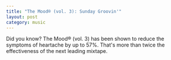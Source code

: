 ```yaml
---
title: "The Mood® (vol. 3): Sunday Groovin'"
layout: post
category: music
---
```

Did you know? The Mood® (vol. 3) has been shown to reduce the symptoms of heartache by up to 57%. That's more than twice the effectiveness of the next leading mixtape.

<iframe width="100%" height="450" scrolling="no" frameborder="no" allow="autoplay" data-src="https://w.soundcloud.com/player/?url=https%3A//api.soundcloud.com/tracks/306176233&color=%23ff5500&auto_play=false&hide_related=false&show_comments=true&show_user=true&show_reposts=false&show_teaser=true&visual=true" class="lazy"></iframe>